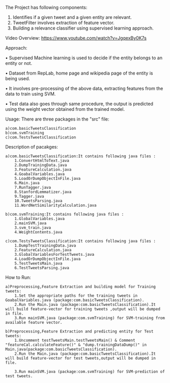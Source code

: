The Project has following components:
1. Identifies if a given tweet and a given entity are relevant.
2. TweetFilter involves extraction of feature vector.
3. Building a relevance classifier using supervised learning approach.

Video Overview: https://www.youtube.com/watch?v=JgqexBy0K7s

Approach:

• Supervised Machine learning is used to decide if the entity belongs to an entity or
not.

• Dataset from RepLab, home page and wikipedia page of the entity is being used.

• It involves pre-processing of the above data, extracting features from the data to
train using SVM.

• Test data also goes through same procedure, the output is predicted using the
weight vector obtained from the trained model.

Usage:
There are three packages in the "src" file:

	a)com.basicTweetsClassification
	b)com.svmTraining
	c)com.TestsTweetsClassification

Description of pacakges:

	a)com.basicTweetsClassification:It contains following java files :
		1.ConvertHtmlToText.java 
		2.DumpTrainingData.java
		3.FeatureCalculation.java
		4.GoabalVariables.java
		5.LoadOrDumpObjectInFile.java
		6.Main.java
		7.RunTagger.java
		8.StanfordLemmatizer.java
		9.Tagger.java
		10.TweetsParsing.java
		11.WordNetSimilarityCalculation.java

	b)com.svmTraining:It contains following java files :
		1.GlobalVariables.java
		2.mainSVM.java
		3.svm_train.java
		4.WeightContents.java
	
	c)com.TestsTweetsClassification:It contains following java files :
		1.DumpTestTrainingData.java
		2.FeatureCalculation.java
		3.GlobalVariablesForTestTweets.java
		4.LoadOrDumpObjectInFile.java
		5.TestTweetsMain.java
		6.TestTweetsParsing.java

How to Run:

	a)Preprocessing,Feature Extraction and building model for Training tweets:
		1.Set the appropriate paths for the training tweets in  GoabalVariables.java (package:com.basicTweetsClassification).
		2.Run the Main.java (package:com.basicTweetsClassification).It will build feature-vector for training tweets ,output will be dumped in file.
		3.Run mainSVM.java (package:com.svmTraining) for SVM-training from available feature vector.

	b)Preprocessing,Feature Extraction and predicting entity for Test tweets:
		1.Uncomment testTweetsMain.testTweetsMain() & Comment "featureCal.calculateFeature()" & "dump.trainingDataDump()" in Main.java(package:com.basicTweetsClassification).		
		2.Run the Main.java (package:com.basicTweetsClassification).It will build feature-vector for test tweets,output will be dumped in file.

		3.Run mainSVM.java (package:com.svmTraining) for SVM-prediction of test tweets.		

